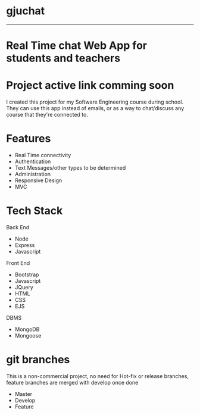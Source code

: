 # gjuchat
------
# Real Time chat Web App for students and teachers

# Project active link comming soon

I created this project for my Software Engineering course during school.
They can use this app instead of emails, or as a way to chat/discuss any course that they're connected to.

# Features
- Real Time connectivity
- Authentication
- Text Messages/other types to be determined
- Administration
- Responsive Design
- MVC

# Tech Stack
Back End
- Node
- Express
- Javascript

Front End
- Bootstrap
- Javascript
- JQuery
- HTML
- CSS
- EJS

DBMS
- MongoDB
- Mongoose

# git branches
This is a non-commercial project, no need for Hot-fix or release branches, feature branches are merged with develop once done
- Master
- Develop
- Feature

